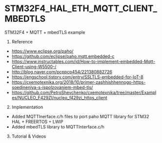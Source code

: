 # STM32F4_HAL_ETH_MQTT_CLIENT_MBEDTLS
STM32F4 + MQTT + mbedTLS example
 
1. Reference <br>
- https://www.eclipse.org/paho/ <br>
- https://github.com/eclipse/paho.mqtt.embedded-c <br>
- https://www.instructables.com/id/How-to-implement-embedded-Mqtt-Client-using-W5500-/ <br>
- http://blog.naver.com/pcppcp454/221380882726 <br>
- https://engschool.tistory.com/entry/SSLTLS-embedded-for-IoT-8 <br>
- https://cxemotexnika.org/2018/10/primer-zashhishhennogo-https-soedineniya-s-ispolzovaniem-mbed-tls/ <br>
- https://github.com/PetroShevchenko/cxemotexnika/tree/master/Examples/NUCLEO_F429ZI/nucleo_f429zi_https_client <br>

2. Implementation
- Added MQTTInerface.c/h files to port paho MQTT library for STM32 HAL + FREERTOS + LWIP
- Added mbedTLS library to MQTTInterface.c/h

3. Tutorial & Videos
